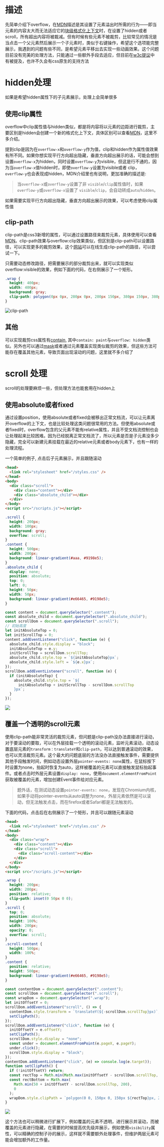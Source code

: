 # 描述

先简单介绍下overflow，在[MDN](https://developer.mozilla.org/zh-CN/docs/Web/CSS/overflow)描述是其设置了元素溢出时所需的行为——即当元素的内容太大而无法适应它的[块级格式化上下文](https://developer.mozilla.org/zh-CN/docs/Web/Guide/CSS/Block_formatting_context)时，在设置了hidden或者scroll，所有超出内容将被裁减。但有时候有些元素不被裁剪，比较常见的情况是当点击一个父元素然后展示一个子元素时，类似于右键操作，希望这个选项能完整展示，我遇到的问题有些不同，是希望元素平移出去实现一些动画效果。这个问题目前没有完美的处理方法，只能通过一些额外手段去适应，但目前在[w3c提议](https://github.com/w3c/csswg-drafts/issues/4092)中有被提及，也许不久会有css原生的支持方法

# hidden处理

如果是希望hidden属性下的子元素展示，处理上会简单很多

## 使用clip属性

overflow中clip属性值与hidden类似，都是将内容将以元素的边距进行裁剪，主要区别是hidden会创建一个新的格式化上下文，具体区别可以查看[MDN](https://developer.mozilla.org/zh-CN/docs/Web/CSS/overflow)，这里不多介绍。

提到clip是因为在`overflow-x`和`overflow-y`作为值，clip和hidden作为属性值效果有所不同。如果你想实现平行方向超出隐藏，垂直方向超出展示的话，可能会想到设置`overflow-x`为hidden，同时设置`overflow-y`为visible，但这是行不通的，因为当`overflow-x`值hidden时，即使`overflow-y`设置为visible或者 clip，`overflow-y`也会表现成hidden，MDN介绍里也有说明，更加准确的描述是: 

> 当`overflow-x`或`overflow-y`设置了非 `visible`/`clip`属性值时，如果`overflow-y`或`overflow-x`设置了 `visible`/`clip`，会自动转成`auto`/`hidden`。

如果需要实现平行方向超出隐藏，垂直方向超出展示的效果，可以考虑使用clip属性值

## clip-path

clip-path是css3新增的属性，可以通过设置路径来裁剪元素，具体使用可以查看[MDN](https://developer.mozilla.org/zh-CN/docs/Web/CSS/clip-path)。clip-path效果与overflow:clip效果类似，但区别是clip-path可以设置路径，可以实现更多的裁剪效果，这个[网站](https://bennettfeely.com/clippy/)可以在线生成clip-path的路径，可以尝试一下。

只需要动态修改路径，把需要展示的部分裁剪出来，就可以实现类似overflow:visible的效果，例如下面的代码，在右侧展示了一个矩形。

``` css
.wrap {
  height: 400px;
  width: 400px;
  background: gray;
  clip-path: polygon(0px 0px, 280px 0px, 280px 150px, 380px 150px, 380px 250px, 280px 250px, 280px 400px, 0px 400px );
}
``` 
![clip-path](https://s2.loli.net/2023/07/09/oPFUxGgWdZIj3wN.png)

## 其他

可以实现裁剪css属性有[contain](https://developer.mozilla.org/zh-CN/docs/Web/CSS/contain), 其中`contain: paint`与`overflow: hidden`类似。另外也可以通过[mask](https://developer.mozilla.org/zh-CN/docs/Web/CSS/mask)或者通过元素覆盖实现类似裁剪的效果，但这些方法可能存在覆盖其他元素，导致页面出现滚动的问题，这里就不多介绍了

# scroll 处理

scroll的处理要麻烦一些，但处理方法也能套用在hidden上

## 使用absolute或者fixed

通过设置position，使用absolute或者fixed会被移出正常文档流，可以让元素离开overflow的上下文，也是比较处理这类问题很常用的方法。但使用absolute或者fixed时，overflow包含的父元素不能有relative属性，并且不受文档流控制也会让处理起来比较困难。因为已经脱离正常文档流了，所以元素是否是子元素没多少隐藏，完全可以新建元素挂载在最近的relative元素或者body元素下，也有一样的处理流程。

一个简单的例子, 点击后子元素展示，并且跟随滚动
``` html index.html static
<head>
  <link rel="stylesheet" href="/styles.css" />
</head>
<body>
  <div class="scroll">
    <div class="content"></div>
    <div class="absolute_child"></div>
  </div>
</body>
<script src="/scripts.js"></script>
```
``` css styles.css 
.scroll {
  height: 200px;
  width: 100px;
  background: gray;
  overflow: scroll;
}
.content {
  height: 500px;
  width: 200px;
  background: linear-gradient(#aaa, #9198e5);
}
.absolute_child {
  display: none;
  position: absolute;
  top: 0;
  left: 0;
  height: 50px;
  width: 50px;
  background: linear-gradient(#e66465, #9198e5);
}
```
``` javascript scripts.js
const content = document.querySelector(".content");
const absolute_child = document.querySelector(".absolute_child");
const scrollDom = document.querySelector(".scroll");
// 初始高度
let initAbsoluteTop = 0;
let initScrollTop = 0;
content.addEventListener("click", function (e) {
  absolute_child.style.display = "block";
  initAbsoluteTop = e.y;
  initScrollTop = scrollDom.scrollTop;
  absolute_child.style.top = `${initAbsoluteTop}px`;
  absolute_child.style.left = `${e.x}px`;
});
scrollDom.addEventListener("scroll", function (e) {
  if (initAbsoluteTop) {
    absolute_child.style.top = `${
      initAbsoluteTop + initScrollTop - scrollDom.scrollTop
    }px`;
  }
});
```
![](https://s2.loli.net/2023/07/09/cuQaDJMvydHUhG1.gif)

## 覆盖一个透明的scroll元素

使用clip-path能非常灵活的裁剪元素，但问题是clip-path没办法直接进行滚动，对于要滚动的要取，可以在外层挂载一个透明的滚动元素，监听元素滚动，动态设置底层元素的`transform：translateY`和`clip-path`，可以达到普通滚动的效果，也可以灵活裁剪元素。这个最大的问题底层的方法没办法直接触发事件，需要提供其他手段触发时间，例如动态设置外层`pointer-events: none`属性，在鼠标按下时设置为none，抬起时恢复为auto，这样被覆盖的元素可以直接触发鼠标抬起事件。或者点击时外层元素设置`display: none`，使用`document.elementFromPoint`获取被覆盖的元素，增加创建Event事件给对应元素。

> 题外话，在测试动态设置`pointer-events: none`，发现在Chromium内核，如果手动将pointer-events从auto调整为none，外层元素依然是可以滚动，但无法触发点击，而在firefox或者Safari都是无法触发的。

下面的代码，点击后在右侧展示了一个矩形，并且可以跟随元素滚动

```html index.html static
<head>
  <link rel="stylesheet" href="/styles.css" />
</head>
<body>
  <div class="wrap">
    <div class="content"></div>
    <div class="scroll">
      <div class="scroll-content"></div>
    </div>
  </div>
</body>
<script src="/scripts.js"></script>
```
```css styles.css
.wrap {
  height: 200px;
  width: 200px;
  position: relative;
  clip-path: inset(0 50px 0 0);
}
.scroll {
  top: 0;
  position: absolute;
  height: 100%;
  width: 200px;
  opacity: 0;
  overflow: scroll;
}
.scroll-content {
  height: 500px;
  width: 100%;
}
.content {
  position: relative;
  height: 500px;
  background: linear-gradient(#e66465, #9198e5);
}
``` 
```javascript scripts.js
const contentDom = document.querySelector(".content");
const scrollDom = document.querySelector(".scroll");
const wrapDom = document.querySelector(".wrap");
let initOffsetY = 0;
scrollDom.addEventListener("scroll", () => {
  contentDom.style.transform = `translateY(${-scrollDom.scrollTop}px)`;
  setClipPath();
});
scrollDom.addEventListener("click", function (e) {
  initOffsetY = e.offsetY;
  setClipPath();
  scrollDom.style.display = "none";
  const under = document.elementFromPoint(e.pageX, e.pageY);
  under.click();
  scrollDom.style.display = "block";
});
contentDom.addEventListener("click", (e) => console.log(e.target));
function setClipPath() {
  if (!initOffsetY) return;
  const rectTop = Math.min(Math.max(initOffsetY - scrollDom.scrollTop, 0), 200);
  const rectBottom = Math.max(
    Math.min(50 + initOffsetY - scrollDom.scrollTop, 200),
    0
  );
  wrapDom.style.clipPath = `polygon(0 0, 150px 0, 150px ${rectTop}px, 200px ${rectTop}px, 200px ${rectBottom}px, 150px ${rectBottom}px, 150px 200px, 0 200px)`;
}
```

![](https://s2.loli.net/2023/07/10/KLqjPEs78bmxFvB.gif)

这个方法也可以稍微进行扩展下，例如覆盖的元素不透明，进行展示并滚动，而被覆盖的元素进行隐藏，在需要的时候提高优先级并展示，例如使用`visibility`属性，可以精确的控制子孙的展示，这样就不需要额外处理事件，但维护两层元素可能会增加额外的工作量。
